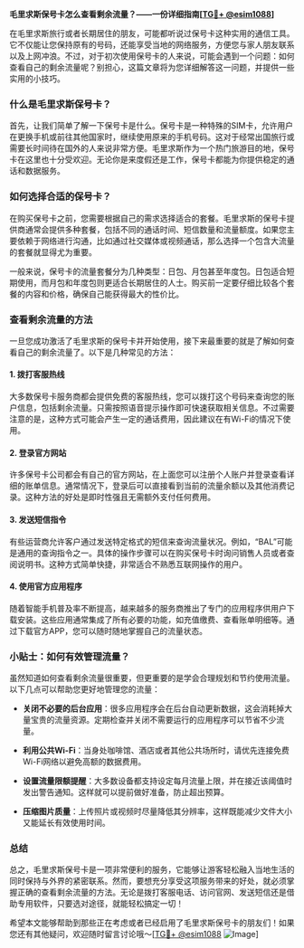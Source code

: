 **毛里求斯保号卡怎么查看剩余流量？——一份详细指南[[TG💪+ @esim1088](https://t.me/s/esim1088)]**

在毛里求斯旅行或者长期居住的朋友，可能都听说过保号卡这种实用的通信工具。它不仅能让您保持原有的号码，还能享受当地的网络服务，方便您与家人朋友联系以及上网冲浪。不过，对于初次使用保号卡的人来说，可能会遇到一个问题：如何查看自己的剩余流量呢？别担心，这篇文章将为您详细解答这一问题，并提供一些实用的小技巧。

### 什么是毛里求斯保号卡？

首先，让我们简单了解一下保号卡是什么。保号卡是一种特殊的SIM卡，允许用户在更换手机或前往其他国家时，继续使用原来的手机号码。这对于经常出国旅行或需要长时间待在国外的人来说非常方便。毛里求斯作为一个热门旅游目的地，保号卡在这里也十分受欢迎。无论你是来度假还是工作，保号卡都能为你提供稳定的通话和数据服务。

### 如何选择合适的保号卡？

在购买保号卡之前，您需要根据自己的需求选择适合的套餐。毛里求斯的保号卡提供商通常会提供多种套餐，包括不同的通话时间、短信数量和流量额度。如果您主要依赖于网络进行沟通，比如通过社交媒体或视频通话，那么选择一个包含大流量的套餐就显得尤为重要。

一般来说，保号卡的流量套餐分为几种类型：日包、月包甚至年度包。日包适合短期使用，而月包和年度包则更适合长期居住的人士。购买前一定要仔细比较各个套餐的内容和价格，确保自己能获得最大的性价比。

### 查看剩余流量的方法

一旦您成功激活了毛里求斯的保号卡并开始使用，接下来最重要的就是了解如何查看自己的剩余流量了。以下是几种常见的方法：

#### 1. 拨打客服热线
大多数保号卡服务商都会提供免费的客服热线，您可以拨打这个号码来查询您的账户信息，包括剩余流量。只需按照语音提示操作即可快速获取相关信息。不过需要注意的是，这种方式可能会产生一定的通话费用，因此建议在有Wi-Fi的情况下使用。

#### 2. 登录官方网站
许多保号卡公司都会有自己的官方网站，在上面您可以注册个人账户并登录查看详细的账单信息。通常情况下，登录后可以直接看到当前的流量余额以及其他消费记录。这种方法的好处是即时性强且无需额外支付任何费用。

#### 3. 发送短信指令
有些运营商允许客户通过发送特定格式的短信来查询流量状况。例如，“BAL”可能是通用的查询指令之一。具体的操作步骤可以在购买保号卡时询问销售人员或者查阅说明书。这种方式简单快捷，非常适合不熟悉互联网操作的用户。

#### 4. 使用官方应用程序
随着智能手机普及率不断提高，越来越多的服务商推出了专门的应用程序供用户下载安装。这些应用通常集成了所有必要的功能，如充值缴费、查看账单明细等。通过下载官方APP，您可以随时随地掌握自己的流量状态。

### 小贴士：如何有效管理流量？

虽然知道如何查看剩余流量很重要，但更重要的是学会合理规划和节约使用流量。以下几点可以帮助您更好地管理您的流量：

- **关闭不必要的后台应用**：很多应用程序会在后台自动更新数据，这会消耗掉大量宝贵的流量资源。定期检查并关闭不需要运行的应用程序可以节省不少流量。
  
- **利用公共Wi-Fi**：当身处咖啡馆、酒店或者其他公共场所时，请优先连接免费Wi-Fi网络以避免高额的数据费用。

- **设置流量限额提醒**：大多数设备都支持设定每月流量上限，并在接近该阈值时发出警告通知。这样就可以提前做好准备，防止超出预算。

- **压缩图片质量**：上传照片或视频时尽量降低其分辨率，这样既能减少文件大小又能延长有效使用时间。

### 总结

总之，毛里求斯保号卡是一项非常便利的服务，它能够让游客轻松融入当地生活的同时保持与外界的紧密联系。然而，要想充分享受这项服务带来的好处，就必须掌握正确的查看剩余流量的方法。无论是拨打客服电话、访问官网、发送短信还是借助专用软件，只要选对途径，就能轻松搞定一切！

希望本文能够帮助到那些正在考虑或者已经启用了毛里求斯保号卡的朋友们！如果您还有其他疑问，欢迎随时留言讨论哦～[[TG💪+ @esim1088](https://t.me/s/esim1088) ![Image](https://i.postimg.cc/4NQfJmqS/Snipaste-2025-05-13-00-14-12.png)]